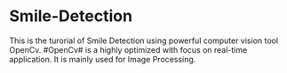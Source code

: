 # Smile-Detection
This is the turorial of Smile Detection using powerful computer vision tool OpenCv. 
#OpenCv# is a highly optimized with focus on real-time application. It is mainly used for Image Processing.
